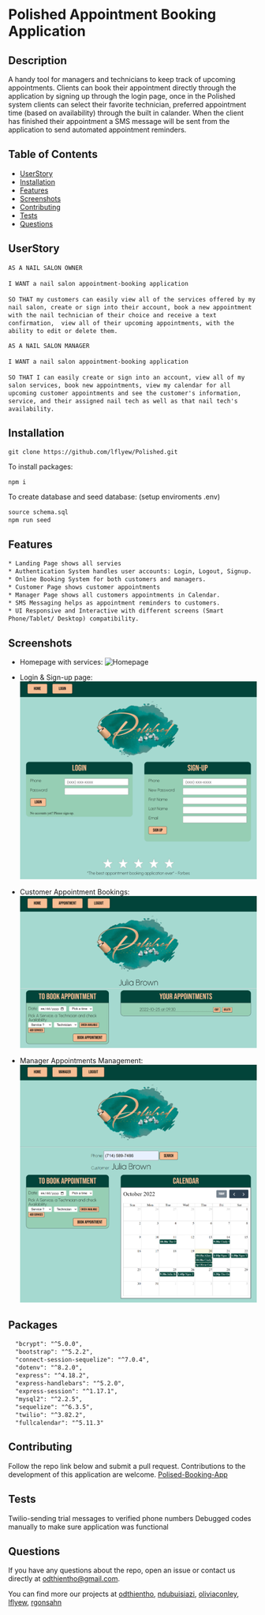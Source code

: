 # Polished Appointment Booking Application

## Description 
A handy tool for managers and technicians to keep track of upcoming appointments. Clients can book their appointment directly through the application by signing up through the login page, once in the Polished system clients can select their favorite technician, preferred appointment time (based on availability) through the built in calander. When the client has finished their appointment a SMS message will be sent from the application to send automated appointment reminders. 

  ## Table of Contents
  - [UserStory](#userstory)
  - [Installation](#installation)
  - [Features](#features)
  - [Screenshots](#screenshots)
  - [Contributing](#contributing)
  - [Tests](#tests)
  - [Questions](#questions)

## UserStory
```
AS A NAIL SALON OWNER 

I WANT a nail salon appointment-booking application

SO THAT my customers can easily view all of the services offered by my nail salon, create or sign into their account, book a new appointment with the nail technician of their choice and receive a text confirmation,  view all of their upcoming appointments, with the ability to edit or delete them. 
```
```
AS A NAIL SALON MANAGER

I WANT a nail salon appointment-booking application

SO THAT I can easily create or sign into an account, view all of my salon services, book new appointments, view my calendar for all upcoming customer appointments and see the customer's information, service, and their assigned nail tech as well as that nail tech's availability. 
```
## Installation
  ```
  git clone https://github.com/lflyew/Polished.git
  ```
  To install packages:
  ```
  npm i
  ```
  To create database and seed database: (setup enviroments .env)
  ```
  source schema.sql
  npm run seed
  ``` 
## Features 
```
* Landing Page shows all servies
* Authentication System handles user accounts: Login, Logout, Signup.
* Online Booking System for both customers and managers.
* Customer Page shows customer appointments
* Manager Page shows all customers appointments in Calendar.
* SMS Messaging helps as appointment reminders to customers.
* UI Responsive and Interactive with different screens (Smart Phone/Tablet/ Desktop) compatibility.
```
  
## Screenshots 
* Homepage with services:
![Homepage](./images/home-page.png)

* Login & Sign-up page:
![Login-Signup](./images/login-signup.png)

* Customer Appointment Bookings:
![Customer Appointment Bookings](./images/customer-appointment.png)

* Manager Appointments Management:
![Manager Appointments Management](./images/manager-appointment.png)

## Packages
``` 
  "bcrypt": "^5.0.0",
  "bootstrap": "^5.2.2",
  "connect-session-sequelize": "^7.0.4",
  "dotenv": "^8.2.0",
  "express": "^4.18.2",
  "express-handlebars": "^5.2.0",
  "express-session": "^1.17.1",
  "mysql2": "^2.2.5",
  "sequelize": "^6.3.5",
  "twilio": "^3.82.2",
  "fullcalendar": "^5.11.3"
```

## Contributing
Follow the repo link below and submit a pull request. 
Contributions to the development of this application are welcome. 
[Polised-Booking-App](https://github.com/lflyew/Polished) 

## Tests 
Twilio-sending trial messages to verified phone numbers 
Debugged codes manually to make sure application was functional 

## Questions
If you have any questions about the repo, open an issue or contact us directly at odthientho@gmail.com. 

You can find more our projects at [odthientho](https://github.com/odthientho/), 
[ndubuisiazi](https://github.com/ndubuisiazi), 
[oliviaconley](https://github.com/oliviaconley),
[lflyew](https://github.com/lflyew), 
[rgonsahn](https://github.com/rgonsahn)

